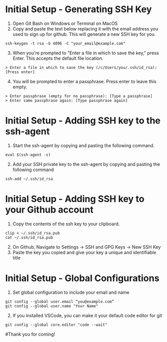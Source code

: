 # Initial Setup - Generating SSH Key
1. Open Git Bash on Windows or Terminal on MacOS
2. Copy and paste the text below replacing it with the email address you used to sign up for github. This will generate a new SSH key for you.   
```
ssh-keygen -t rsa -b 4096 -C "your_email@example.com"
```
3. When you're prompted to "Enter a file in which to save the key," press Enter. This accepts the default file location.
```
> Enter a file in which to save the key (/c/Users/you/.ssh/id_rsa):[Press enter]
```
4. You will be prompted to enter a passphrase. Press enter to leave this empty. 
```
> Enter passphrase (empty for no passphrase): [Type a passphrase]
> Enter same passphrase again: [Type passphrase again]
```

# Initial Setup - Adding SSH key to the ssh-agent
1. Start the ssh-agent by copying and pasting the following command.
```
eval $(ssh-agent -s)
```
2. Add your SSH private key to the ssh-agent by copying and pasting the following command
```
ssh-add ~/.ssh/id_rsa
```

# Initial Setup - Adding SSH key to your Github account
1. Copy the contents of the ssh key to your clipboard.
```
clip < ~/.ssh/id_rsa.pub
cat ~/.ssh/id_rsa.pub
```
2. On Github, Navigate to Settings -> SSH and GPG Keys -> New SSH Key
3. Paste the key you copied and give your key a unique and identifiable title

# Initial Setup - Global Configurations
1. Set global configuration to include your email and name
```
git config --global user.email “you@example.com”
git config --global user.name "Your Name"
```
2. If you installed VSCode, you can make it your default code editor for git
```
git config --global core.editor "code --wait"
```

#Thank you for coming!

